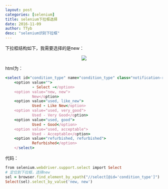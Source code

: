 ```yaml
---
layout: post
categories: [selenium]
title: selenium下拉框选择
date: 2016-11-09
author: TTyb
desc: "selenium识别下拉框"
---
```


下拉框结构如下，我需要选择的是new：

<p style="text-align:center"><img src="/static/postimage/selenium/dropdown/996148-20161109103259811-1108081807.png" class="img-responsive"/></p>

html为：

~~~ruby
<select id="condition_type" name="condition_type" class="notification-required notification-required-unknown">
    <option value="">
            - Select -</option>
    <option value="new, new">
            New</option>
    <option value="used, like_new">
            Used - Like New</option>
    <option value="used, very_good">
            Used - Very Good</option>
    <option value="used, good">
            Used - Good</option>
    <option value="used, acceptable">
            Used - Acceptable</option>
    <option value="refurbished, refurbished">
            Refurbished</option>
    </select>
~~~

代码：

~~~ruby
from selenium.webdriver.support.select import Select
# 定位到下拉框，选择new
sel = browser.find_element_by_xpath("//select[@id='condition_type']")
Select(sel).select_by_value('new, new')
~~~